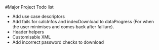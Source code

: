 #Major Project Todo list

- Add use case descriptors
- Add fails for calcInfos and indexDownload to dataProgress (For when the user minimises and comes back after failiure).
- Header helpers
- Customisable XML
- Add incorrect password checks to download